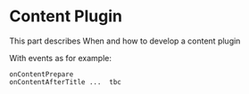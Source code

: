 Content Plugin
===============
This part describes When and how to develop a content plugin

With events as for example:

    onContentPrepare
    onContentAfterTitle ...  tbc